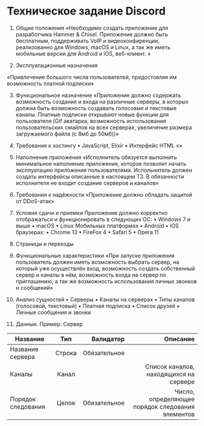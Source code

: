 # Техническое задание Discord

1. Общие положения
«Необходимо создать приложение для разработчика Hammer & Chisel.
Приложение должно быть бесплатным, поддерживать VoIP и видеоконфиренции,
реализованно для Windows, macOS и Linux, а так же иметь мобильные версии для Android и iOS, веб-клиент. »

2. Эксплуатационные назначения

«Привлечение большого числа пользователей, предостовляя им возможность платной подписки»

3. Функциональное назначение
«Приложение должно содержать возможность создания и входа на различные серверы, 
в которых должна быть возможность создавать голосовые и текстовые каналы.
Платные подписки открывают новые функции для пользователя (Gif аватарка, 
возможность использования пользовательских смайлов на всех серверах, увеличение размера загружаемого файла (с 8мб до 50мб))»

4. Требования к хостингу
• JavaScript, Elixir
• Интерфейс HTML
«»
5. Наполнение приложения
«Исполнитель обязуется выполнить минимальное наполнение приложения, которое позволит начать эксплуатацию приложения пользователями.
Испольнитель должен создать интерфейсы описанные в настоящем ТЗ. В обязанности исполнителя не входит создание серверов и каналов»

6. Требования к надёжности 
«Приложение должно обладать защитой от DDoS-атак»

7. Условия сдачи и приемки
Приложение должно корректно отображаться и функционировать в следующих ОС:
• Windows 7 и выше 
• macOS
• Linux
Мобильных платформах
• Android
• iOS 
браузерах:
• Chrome 13
• FireFox 4
• Safari 5
• Opera 11

8. Страницы и переходы

9. Функциональные характеристики
«При запуске приложения пользователь должен иметь возможность выбрать сервер, на который уже осуществлён вход,
возможность создать собственный сервер и каналы в нём, возможность входа на сервер по приглашению, а так же 
возможность использования личных звонков и сообщений»

10. Анализ сущностей
• Серверы
• Каналы на серверах
• Типы каналов (голосовой, текстовый)
• Платная подписка
• Список друзей
• Личные сообщения и звонки

11. Данные. Пример: Сервер

| Название        | Тип                 | Валидатор  | Описание    |
| ------------- |:------------------:| -----:| -----:|
| Название сервера      | Строка    | Обязательное  |   |
| Каналы      | Канал  |   | Список каналов, находящихся на сервере |
| Порядок следования   | Целое         |    Обязательное |   Число, определяющее порядок следования элементов|
